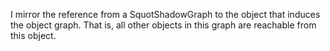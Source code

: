 I mirror the reference from a SquotShadowGraph to the object that induces the object graph. That is, all other objects in this graph are reachable from this object.